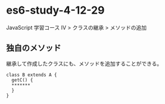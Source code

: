 # es6-study-4-12-29
JavaScript 学習コース IV > クラスの継承 > メソッドの追加

## 独自のメソッド
継承して作成したクラスにも、メソッドを追加することができる。
```
class B extends A {
  getC() {
  *******
  }
}
```
